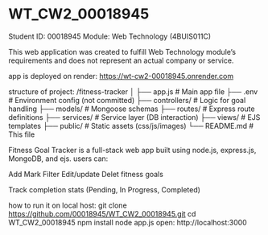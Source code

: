 # WT_CW2_00018945
Student ID: 00018945
Module: Web Technology (4BUIS011C)


This web application was created to fulfill Web Technology module’s requirements and does not represent an actual company or service.


app is deployed on render: https://wt-cw2-00018945.onrender.com


structure of project:
/fitness-tracker
│
├── app.js                # Main app file
├── .env                  # Environment config (not committed)
├── controllers/          # Logic for goal handling
├── models/               # Mongoose schemas
├── routes/               # Express route definitions
├── services/             # Service layer (DB interaction)
├── views/                # EJS templates
├── public/               # Static assets (css/js/images)
└── README.md             # This file

Fitness Goal Tracker is a full-stack web app built using node.js, express.js, MongoDB, and ejs. users can:

Add Mark Filter Edit/update Delet fitness goals

Track completion stats (Pending, In Progress, Completed)


how to run it on local host:
git clone https://github.com/00018945/WT_CW2_00018945.git
cd WT_CW2_00018945
npm install
node app.js
open: http://localhost:3000